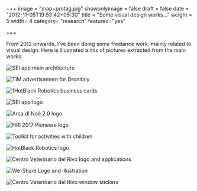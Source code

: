 +++
image = "map+protag.jpg"
showonlyimage = false
draft = false
date = "2012-11-05T19:53:42+05:30"
title = "Some visual design works..."
weight = 5
width= 4
category= "research"
featured="yes"

+++
<!--more-->

From 2012 onwards, I've been doing some freelance work, mainly related to visual design. Here is illustrated a mix of pictures extracted from the main works.


![SEI app main architecture](/assets/img/seiapp2.jpg)

![TIM advertisement for Dronitaly](/assets/img/dronitaly.jpg)

![1HotBlack Robotics business cards](/assets/img/hotblack.jpg)

![SEI app logo](/assets/img/seiapp.jpg)

![Arca di Noè 2.0 logo](/assets/img/arcaLogo.jpg)

![HRI 2017 Pioneers logo](/assets/img/hri17.jpg)

![Toolkit for activities with children](/assets/img/toolkit.jpg)

![HotBlack Robotics logo](/assets/img/hotblack2.jpg)

![Centro Veterinario del Rivo logo and applications](/assets/img/centrorivo.jpg)

![We-Share Logo and illustration](/assets/img/weshare.jpg)

![Centro Veterinario del Rivo window stickers](/assets/img/centrorivo2.jpg)
